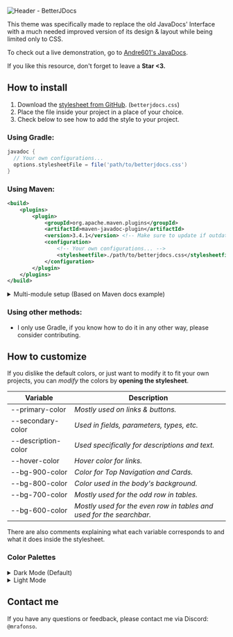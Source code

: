 ![Header - BetterJDocs](https://github.com/xMrAfonso/BetterJDocs/assets/44532605/572a4437-4b08-4447-8ec4-c473b7eac166)

This theme was specifically made to replace the old JavaDocs' Interface with a much needed improved version of its design & layout while being limited only to CSS.

To check out a live demonstration, go to [Andre601's JavaDocs](https://jd.andre601.ch/expressionparser/).

If you like this resource, don't forget to leave a **Star <3.**

## How to install
1. Download the [stylesheet from GitHub](https://raw.githubusercontent.com/xMrAfonso/BetterJDocs/master/betterjdocs.css). (`betterjdocs.css`)
2. Place the file inside your project in a place of your choice.
3. Check below to see how to add the style to your project.
### Using Gradle:
```gradle
javadoc {
  // Your own configurations...
  options.stylesheetFile = file('path/to/betterjdocs.css')
}
```
### Using Maven:
```xml
<build>
    <plugins>
        <plugin>
            <groupId>org.apache.maven.plugins</groupId>
            <artifactId>maven-javadoc-plugin</artifactId>
            <version>3.4.1</version> <!-- Make sure to update if outdated -->
            <configuration>
                <!-- Your own configurations... -->
                <stylesheetfile>./path/to/betterjdocs.css</stylesheetfile>
            </configuration>
        </plugin>
    </plugins>
</build>
```

<details><summary>Multi-module setup (Based on Maven docs example)</summary>
<p>

You set this in the root/parent `pom.xml` and use `mvn javadoc:aggregate`
```xml
<build>
    <pluginManagement>
        <plugins>
            <plugin>
                <groupId>irg.apache.maven.plugins</groupId>
                <artifactId>maven-javadoc-plugin</artifactId>
                <version>3.4.1</version> <!-- Make sure to update if outdated -->
            </plugin>
        </plugins>
    </pluginManagement>
    <plugins>
        <plugin>
            <groupId>org.apache.maven.plugins</groupId>
            <artifactId>maven-javadoc-plugin</artifactId>
            <version>3.4.1</version> <!-- Make sure to update if outdated -->
            <configuration>
                <!-- Your own configurations... -->
                <stylesheetfile>./path/to/betterjdocs.css</stylesheetfile>
            </configuration>
        </plugin>
    </plugins>
</build>
```

</p></details>

### Using other methods:
- I only use Gradle, if you know how to do it in any other way, please consider contributing.

## How to customize
If you dislike the default colors, or just want to modify it to fit your own projects, you can _modify_ the colors by **opening the stylesheet**.

| Variable             | Description                                                          |
| -------------------- | -------------------------------------------------------------------- |
| --primary-color      | _Mostly used on links & buttons._                                    |
| --secondary-color    | _Used in fields, parameters, types, etc._                            |
| --description-color  | _Used specifically for descriptions and text._                       |
| --hover-color        | _Hover color for links._                                             |
| --bg-900-color       | _Color for Top Navigation and Cards._                                |
| --bg-800-color       | _Color used in the body's background._                               |
| --bg-700-color       | _Mostly used for the odd row in tables._                             |
| --bg-600-color       | _Mostly used for the even row in tables and used for the searchbar._ |

There are also comments explaining what each variable corresponds to and what it does inside the stylesheet. 

### Color Palettes
<details><summary>Dark Mode (Default)</summary>

```css
/* Mostly used on links & buttons */
--primary-color: #4186f5;
/* Used in fields, parameters, types, etc. */
--secondary-color: #ffffff;
/* Used specifically for descriptions and text */
--description-color: #949494;
/* Hover color for links */
--hover-color: #76a6f4;
/* Color for Top Navigation and Cards */
--bg-900-color: #121212;
/* Color used in the body's background */
--bg-800-color: #171717;
/* Mostly used for the odd row in tables */
--bg-700-color: #1c1c1c;
/* Mostly used for the even row in tables and used for the searchbar */
--bg-600-color: #212121;
```

</details>

<details><summary>Light Mode</summary>

```css
/* Mostly used on links & buttons */
--primary-color: #185bc7;
/* Used in fields, parameters, types, etc. */
--secondary-color: #000000;
/* Used specifically for descriptions and text */
--description-color: #3f3e3e;
/* Hover color for links */
--hover-color: #76a6f4;
/* Color for Top Navigation and Cards */
--bg-900-color: #f0f0f0;
/* Color used in the body's background */
--bg-800-color: #e0e0e0;
/* Mostly used for the odd row in tables */
--bg-700-color: #d0d0d0 ;
/* Mostly used for the even row in tables and used for the searchbar */
--bg-600-color: #c0c0c0;
```

</details>

## Contact me
If you have any questions or feedback, please contact me via Discord: `@mrafonso`.
